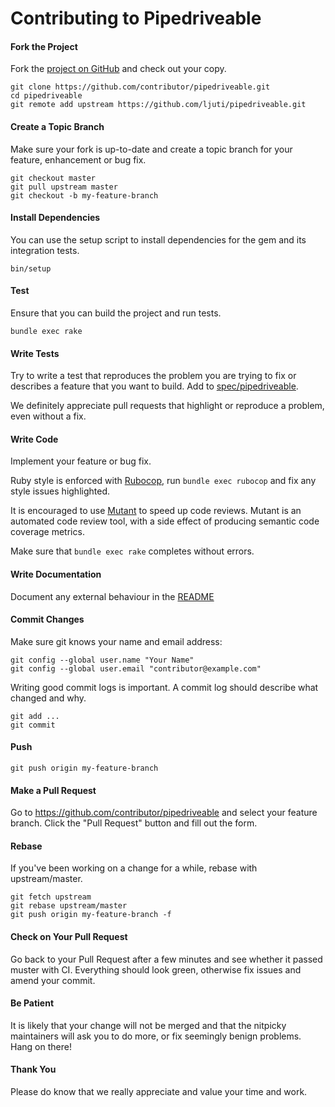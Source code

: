 Contributing to Pipedriveable
=============================

#### Fork the Project

Fork the [project on GitHub](https://github.com/ljuti/pipedriveable) and check out your copy.

```
git clone https://github.com/contributor/pipedriveable.git
cd pipedriveable
git remote add upstream https://github.com/ljuti/pipedriveable.git
```

#### Create a Topic Branch

Make sure your fork is up-to-date and create a topic branch for your feature, enhancement or bug fix.

```
git checkout master
git pull upstream master
git checkout -b my-feature-branch
```

#### Install Dependencies

You can use the setup script to install dependencies for the gem and its integration tests.

```
bin/setup
```

#### Test

Ensure that you can build the project and run tests.

```
bundle exec rake
```

#### Write Tests

Try to write a test that reproduces the problem you are trying to fix or describes a feature that you want to build. Add to [spec/pipedriveable](spec/pipedriveable).

We definitely appreciate pull requests that highlight or reproduce a problem, even without a fix.

#### Write Code

Implement your feature or bug fix.

Ruby style is enforced with [Rubocop](https://github.com/bbatsov/rubocop), run `bundle exec rubocop` and fix any style issues highlighted.

It is encouraged to use [Mutant](https://github.com/mbj/mutant) to speed up code reviews. Mutant is an automated code review tool, with a side effect of producing semantic code coverage metrics.

Make sure that `bundle exec rake` completes without errors.

#### Write Documentation

Document any external behaviour in the [README](README.md)

#### Commit Changes

Make sure git knows your name and email address:

```
git config --global user.name "Your Name"
git config --global user.email "contributor@example.com"
```

Writing good commit logs is important. A commit log should describe what changed and why.

```
git add ...
git commit
```

#### Push

```
git push origin my-feature-branch
```

#### Make a Pull Request

Go to https://github.com/contributor/pipedriveable and select your feature branch. Click the "Pull Request" button and fill out the form.

#### Rebase

If you've been working on a change for a while, rebase with upstream/master.

```
git fetch upstream
git rebase upstream/master
git push origin my-feature-branch -f
```

#### Check on Your Pull Request

Go back to your Pull Request after a few minutes and see whether it passed muster with CI. Everything should look green, otherwise fix issues and amend your commit.

#### Be Patient

It is likely that your change will not be merged and that the nitpicky maintainers will ask you to do more, or fix seemingly benign problems. Hang on there!

#### Thank You

Please do know that we really appreciate and value your time and work.